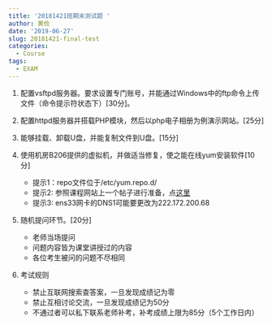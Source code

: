 ```yaml
---
title: '20181421班期末测试题 '
author: 黄俭
date: '2019-06-27'
slug: 20181421-final-test
categories:
  - Course
tags:
  - EXAM
---
```


1. 配置vsftpd服务器。要求设置专门账号，并能通过Windows中的ftp命令上传文件（命令提示符状态下）[30分]。

1. 配置httpd服务器并搭载PHP模块，然后以php电子相册为例演示网站。[25分]

1. 能够挂载、卸载U盘，并能复制文件到U盘。[15分]

1. 使用机房B206提供的虚拟机，并做适当修复，使之能在线yum安装软件[10分]
    - 提示1：repo文件位于/etc/yum.repo.d/
    - 提示2: 参照课程网站上一个帖子进行准备，点[这里](https://huangjianlinux.netlify.com/post/2019/05/27/centos7-yum-repo-update/)
    - 提示3: ens33网卡的DNS1可能要更改为222.172.200.68

1. 随机提问环节。[20分]
    - 老师当场提问
    - 问题内容皆为课堂讲授过的内容
    - 各位考生被问的问题不尽相同

1. 考试规则
    - 禁止互联网搜索查答案，一旦发现成绩记为零
    - 禁止互相讨论交流，一旦发现成绩记为50分
    - 不通过者可以私下联系老师补考，补考成绩上限为85分（5个工作日内）